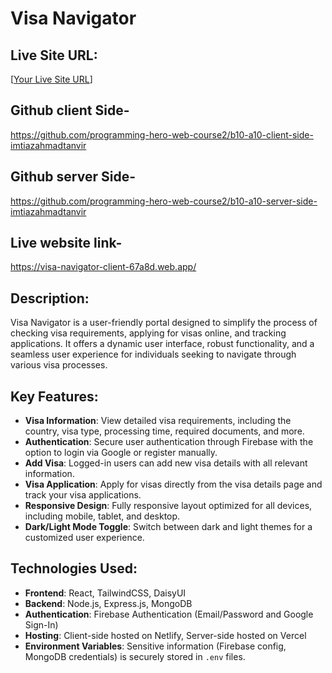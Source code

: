 # Visa Navigator

## Live Site URL:
[[Your Live Site URL](https://visa-navigator-client-67a8d.web.app/)]
## Github client Side-
 https://github.com/programming-hero-web-course2/b10-a10-client-side-imtiazahmadtanvir
## Github server Side- 
https://github.com/programming-hero-web-course2/b10-a10-server-side-imtiazahmadtanvir
## Live website link- 
https://visa-navigator-client-67a8d.web.app/


## Description:
Visa Navigator is a user-friendly portal designed to simplify the process of checking visa requirements, applying for visas online, and tracking applications. It offers a dynamic user interface, robust functionality, and a seamless user experience for individuals seeking to navigate through various visa processes.

## Key Features:
- **Visa Information**: View detailed visa requirements, including the country, visa type, processing time, required documents, and more.
- **Authentication**: Secure user authentication through Firebase with the option to login via Google or register manually.
- **Add Visa**: Logged-in users can add new visa details with all relevant information.
- **Visa Application**: Apply for visas directly from the visa details page and track your visa applications.
- **Responsive Design**: Fully responsive layout optimized for all devices, including mobile, tablet, and desktop.
- **Dark/Light Mode Toggle**: Switch between dark and light themes for a customized user experience.

## Technologies Used:
- **Frontend**: React, TailwindCSS, DaisyUI
- **Backend**: Node.js, Express.js, MongoDB
- **Authentication**: Firebase Authentication (Email/Password and Google Sign-In)
- **Hosting**: Client-side hosted on Netlify, Server-side hosted on Vercel
- **Environment Variables**: Sensitive information (Firebase config, MongoDB credentials) is securely stored in `.env` files.
